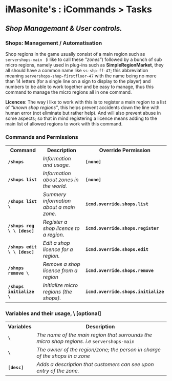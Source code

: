 
<h1>iMasonite's : iCommands > Tasks</h1>
<h2><i>Shop Managemant & User controls.</i></h2>
<h3>Shops: Management / Automatisation</h3>
 <p>
		Shop regions in the game usually consist of a main region such as <code>servershops-main </code>
		(i like to call these <i>"zones"</i>) followed by a bunch of sub micro regions, namely used in 
		plug-ins such as <strong>SimpleRegionMarket</strong>, they all should have a common name like 
		<code>ss-shp-ff-47</code>; this abbreviation meaning <code>servershops-shop-firstfloor-47</code> 
		with the name being no more than 14 letters (for a single line on a sign to display to the player) 
		and numbers to be able to work together and be easy to manage, thus this command to manage the 
		micro regions all in one command.
	</p>
	<p>
		<strong>Licences</strong>: The way i like to work with this is to register a main region to a list of 
		<em>"known shop regions"</em>, this helps prevent accidents down the line with human error 
		(not eliminate but rather help). And will also prevent abuse in some aspects; so that in mind 
		registering a licence means adding to the main list of allowed regions to work with this command.
	</p>
	<h3>Commands and Permissions</h3>
	<table style="width: 100%;">
		<tr>
			<th>Command</th>
			<th>Description</th>
			<th>Override Permission</th>
		</tr>
		<tr>
			<td><strong><code>/shops</code></strong></td>
			<td><em>Information and usage.</em></td>
			<td><strong><code>[none]</code></strong></td>
		</tr>
		<tr>
			<td><strong><code>/shops list</code></strong></td>
			<td><em>Information about zones in the world.</em></td>
			<td><strong><code>[none]</code></strong></td>
		</tr>
		<tr>
			<td><strong><code>/shops list \<zone\></code></strong></td>
			<td><em>Summery information about a main zone.</em></td>
			<td><strong><code>icmd.override.shops.list</code></strong></td>
		</tr>
		<tr>
			<td><strong><code>/shops reg \<zone\> \<owner\> [desc]</code></strong></td>
			<td><em>Register a shop licence to a region.</em></td>
			<td><strong><code>icmd.override.shops.register</code></strong></td>
		</tr>
		<tr>
			<td><strong><code>/shops edit \<zone\> \<owner\> [desc]</code></strong></td>
			<td><em>Edit a shop licence for a region.</em></td>
			<td><strong><code>icmd.override.shops.edit</code></strong></td>
		</tr>
		<tr>
			<td><strong><code>/shops remove \<zone\></code></strong></td>
			<td><em>Remove a shop licence from a region</em></td>
			<td><strong><code>icmd.override.shops.remove</code></strong></td>
		</tr>
		<tr>
			<td><strong><code>/shops initialize \<prefix\></code></strong></td>
			<td><em>Initialize micro regions (the shops).</em></td>
			<td><strong><code>icmd.override.shops.initialize</code></strong></td>
		</tr>
	</table>
	<h3>Variables and their usage, \<required\> [optional]</h3>
	<table style="width: 100%;">
		<tr>
			<th>Variables</th>
			<th>Description</th>
		</tr>
		<tr>
			<td><strong><code>\<zone\></code></strong></td>
			<td><em>The name of the main region that surrounds the micro shop regions. i.e </em><code>servershops-main</code></td>
		</tr>
		<tr>
			<td><strong><code>\<owner\></code></strong></td>
			<td><em>The owner of the region/zone; the person in charge of the shops in a zone</em></td>
		</tr>
		<tr>
			<td><strong><code>[desc]</code></strong></td>
			<td><em>Adds a description that customers can see upon entry of the zone.</em></td>
		</tr>
	</table>


